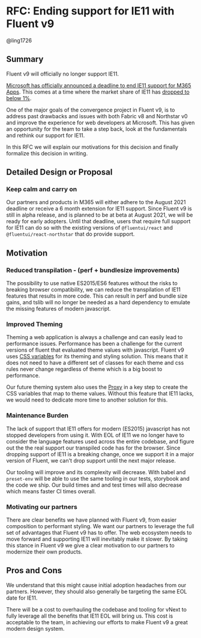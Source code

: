 # RFC: Ending support for IE11 with Fluent v9

@ling1726

## Summary

Fluent v9 will officially no longer support IE11.

[Microsoft has officially announced a deadline to end IE11 support for M365 Apps](https://techcommunity.microsoft.com/t5/microsoft-365-blog/microsoft-365-apps-say-farewell-to-internet-explorer-11-and/ba-p/1591666).
This comes at a time where the market share of IE11 has [dropped to below 1%](https://caniuse.com/usage-table).

One of the major goals of the convergence project in Fluent v9, is to address past drawbacks and issues with both Fabric v8 and Northstar v0 and
improve the experience for web developers at Microsoft. This has given an opportunity for the team to take a step back, look at the
fundamentals and rethink our support for IE11.

In this RFC we will explain our motivations for this decision and finally formalize this decision in writing.

## Detailed Design or Proposal

### Keep calm and carry on

Our partners and products in M365 will either adhere to the August 2021 deadline or receive a 6 month extension for IE11 support.
Since Fluent v9 is still in alpha release, and is planned to be at beta at August 2021, we will be ready for early adopters.
Until that deadline, users that require full support for IE11 can do so with the existing versions of `@fluentui/react` and
`@fluentui/react-northstar` that do provide support.

## Motivation

### Reduced transpilation - (perf + bundlesize improvements)

The possibility to use native ES2015/ES6 features without the risks to breaking browser compatibility, we can reduce the
transpilation of IE11 features that results in more code. This can result in perf and bundle size gains, and tslib
will no longer be needed as a hard dependency to emulate the missing features of modern javascript.

### Improved Theming

Theming a web application is always a challenge and can easily lead to performance issues. Performance has been a challenge for the current
versions of fluent that evaluated theme values with javascript. Fluent v9 uses [CSS variables](https://developer.mozilla.org/en-US/docs/Web/CSS/--*) for its theming and styling solution. This means
that it does not need to have a different set of classes for each theme and css rules never change regardless of theme which is a
big boost to performance.

Our future theming system also uses the [Proxy](https://developer.mozilla.org/en-US/docs/Web/JavaScript/Reference/Global_Objects/Proxy)
in a key step to create the CSS variables that map to theme values. Without this feature that IE11 lacks, we would need
to dedicate more time to another solution for this.

### Maintenance Burden

The lack of support that IE11 offers for modern (ES2015) javascript has not stopped developers from using it. With EOL of IE11
we no longer have to consider the language features used across the entire codebase, and figure out the the real support our
transpiled code has for the browser. Since dropping support of IE11 is a breaking change, once we support it in a major version
of Fluent, we can't drop support until the next major release.

Our tooling will improve and its complexity will decrease. With babel and `preset-env` will be able to use the same tooling
in our tests, storybook and the code we ship. Our build times and and test times will also decrease which means faster CI
times overall.

### Motivating our partners

There are clear benefits we have planned with Fluent v9, from easier composition to performant styling. We want our partners
to leverage the full set of advantages that Fluent v9 has to offer. The web ecosystem needs to move forward and supporting
IE11 will inevitably make it slower. By taking this stance in Fluent v9 we give a clear motivation to our partners to
modernize their own products.

## Pros and Cons

We understand that this might cause initial adoption headaches from our partners. However, they should also generally be targeting
the same EOL date for IE11.

There will be a cost to overhauling the codebase and tooling for vNext to fully leverage all the benefits that IE11 EOL will bring us.
This cost is acceptable to the team, in achieving our efforts to make Fluent v9 a great modern design system.
